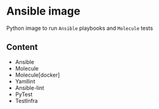 # Ansible image
Python image to run `Ansible` playbooks and `Molecule` tests

## Content
* Ansible
* Molecule
* Molecule[docker]
* Yamllint
* Ansible-lint
* PyTest
* TestInfra
